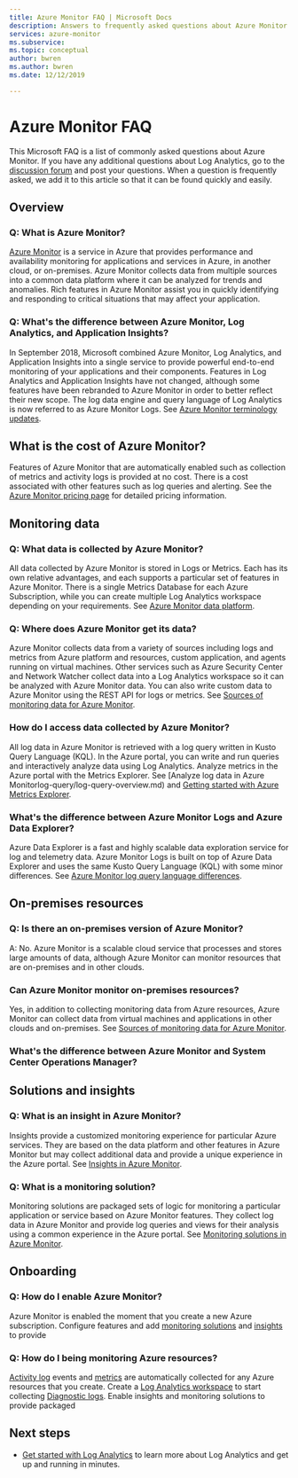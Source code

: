 ```yaml
---
title: Azure Monitor FAQ | Microsoft Docs
description: Answers to frequently asked questions about Azure Monitor.
services: azure-monitor
ms.subservice: 
ms.topic: conceptual
author: bwren
ms.author: bwren
ms.date: 12/12/2019

---
```



# Azure Monitor FAQ

This Microsoft FAQ is a list of commonly asked questions about Azure Monitor. If you have any additional questions about Log Analytics, go to the [discussion forum](https://social.msdn.microsoft.com/Forums/azure/home?forum=opinsights) and post your questions. When a question is frequently asked, we add it to this article so that it can be found quickly and easily.

## Overview

### Q: What is Azure Monitor?
[Azure Monitor](overview.md) is a service in Azure that provides performance and availability monitoring for applications and services in Azure, in another cloud, or on-premises. Azure Monitor collects data from multiple sources into a common data platform where it can be analyzed for trends and anomalies. Rich features in Azure Monitor assist you in quickly identifying and responding to critical situations that may affect your application.

### Q: What's the difference between Azure Monitor, Log Analytics, and Application Insights?
In September 2018, Microsoft combined Azure Monitor, Log Analytics, and Application Insights into a single service to provide powerful end-to-end monitoring of your applications and their components. Features in Log Analytics and Application Insights have not changed, although some features have been rebranded to Azure Monitor in order to better reflect their new scope. The log data engine and query language of Log Analytics is now referred to as Azure Monitor Logs. See [Azure Monitor terminology updates](terminology.md).

## What is the cost of Azure Monitor?
Features of Azure Monitor that are automatically enabled such as collection of metrics and activity logs is provided at no cost. There is a cost associated with other features such as log queries and alerting. See the [Azure Monitor pricing page](https://azure.microsoft.com/pricing/details/monitor/) for detailed pricing information.


## Monitoring data

### Q: What data is collected by Azure Monitor? 
All data collected by Azure Monitor is stored in Logs or Metrics. Each has its own relative advantages, and each supports a particular set of features in Azure Monitor. There is a single Metrics Database for each Azure Subscription, while you can create multiple Log Analytics workspace depending on your requirements. See [Azure Monitor data platform](platform/data-platform.md).

### Q: Where does Azure Monitor get its data?
Azure Monitor collects data from a variety of sources including logs and metrics from Azure platform and resources, custom application, and agents running on virtual machines. Other services such as Azure Security Center and Network Watcher collect data into a Log Analytics workspace so it can be analyzed with Azure Monitor data. You can also write custom data to Azure Monitor using the REST API for logs or metrics. See [Sources of monitoring data for Azure Monitor](platform/data-sources.md).

### How do I access data collected by Azure Monitor?
All log data in Azure Monitor is retrieved with a log query written in Kusto Query Language (KQL). In the Azure portal, you can write and run queries and interactively analyze data using Log Analytics. Analyze metrics in the Azure portal with the Metrics Explorer. See [Analyze log data in Azure Monitorlog-query/log-query-overview.md) and [Getting started with Azure Metrics Explorer](platform/metrics-getting-started.md).

### What's the difference between Azure Monitor Logs and Azure Data Explorer?
Azure Data Explorer is a fast and highly scalable data exploration service for log and telemetry data. Azure Monitor Logs is built on top of Azure Data Explorer and uses the same Kusto Query Language (KQL) with some minor differences. See [Azure Monitor log query language differences](log-query/data-explorer-difference.md).

## On-premises resources

### Q: Is there an on-premises version of Azure Monitor?
A: No. Azure Monitor is a scalable cloud service that processes and stores large amounts of data, although Azure Monitor can monitor resources that are on-premises and in other clouds.

### Can Azure Monitor monitor on-premises resources?
Yes, in addition to collecting monitoring data from Azure resources, Azure Monitor can collect data from virtual machines and applications in other clouds and on-premises. See [Sources of monitoring data for Azure Monitor](platform/data-sources.md).

### What's the difference between Azure Monitor and System Center Operations Manager?


## Solutions and insights

### Q: What is an insight in Azure Monitor?
Insights provide a customized monitoring experience for particular Azure services. They are based on the data platform and other features in Azure Monitor but may collect additional data and provide a unique experience in the Azure portal. See [Insights in Azure Monitor](insights/insights-overview.md).

### Q: What is a monitoring solution?
Monitoring solutions are packaged sets of logic for monitoring a particular application or service based on Azure Monitor features. They collect log data in Azure Monitor and provide log queries and views for their analysis using a common experience in the Azure portal. See [Monitoring solutions in Azure Monitor](insights/solutions.md).


## Onboarding

### Q: How do I enable Azure Monitor?
Azure Monitor is enabled the moment that you create a new Azure subscription. Configure features and add [monitoring solutions](insights/solutions.md) and [insights](insights/insights-overview.md) to provide 

### Q: How do I being monitoring Azure resources?
[Activity log](platform/activity-log-overview.md) events and [metrics](platform/data-platform-metrics.md) are automatically collected for any Azure resources that you create. Create a [Log Analytics workspace](learn/quick-create-workspace.md) to start collecting [Diagnostic logs](platform/diagnostic-logs-overview.md). Enable insights and monitoring solutions to provide packaged 


## Next steps
* [Get started with Log Analytics](overview.md) to learn more about Log Analytics and get up and running in minutes.
